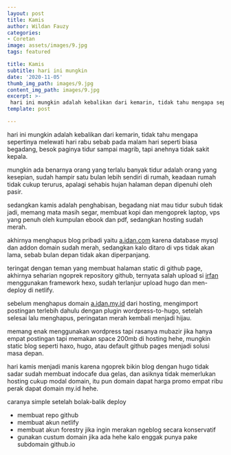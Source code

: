```yaml
---
layout: post
title: Kamis
author: Wildan Fauzy
categories:
- Coretan
image: assets/images/9.jpg
tags: featured

title: Kamis
subtitle: hari ini mungkin
date: '2020-11-05'
thumb_img_path: images/9.jpg
content_img_path: images/9.jpg
excerpt: >-
 hari ini mungkin adalah kebalikan dari kemarin, tidak tahu mengapa sepertinya melewati hari rabu sebab pada malam hari seperti biasa begadang, besok paginya tidur sampai magrib, tapi anehnya tidak sakit kepala..
template: post

---
```

hari ini mungkin adalah kebalikan dari kemarin, tidak tahu mengapa sepertinya melewati hari rabu sebab pada malam hari seperti biasa begadang, besok paginya tidur sampai magrib, tapi anehnya tidak sakit kepala.

mungkin ada benarnya orang yang terlalu banyak tidur adalah orang yang kesepian, sudah hampir satu bulan lebih sendiri di rumah, keadaan rumah tidak cukup terurus, apalagi sehabis hujan halaman depan dipenuhi oleh pasir.

sedangkan kamis adalah penghabisan, begadang niat mau tidur subuh tidak jadi, memang mata masih segar, membuat kopi dan mengoprek laptop, vps yang penuh oleh kumpulan ebook dan pdf, sedangkan hosting sudah merah.

akhirnya menghapus blog pribadi yaitu [a.idan.com](https://idan.my.id/) karena database mysql dan addon domain sudah merah, sedangkan kalo ditaro di vps tidak akan lama, sebab bulan depan tidak akan diperpanjang.

teringat dengan teman yang membuat halaman static di github page, akhirnya seharian ngoprek repository github, ternyata salah upload si [irfan](https://irufano.github.io/) menggunakan framework hexo, sudah terlanjur upload hugo dan men-deploy di netlify.

sebelum menghapus domain [a.idan.my.id](https://idan.my.id/) dari hosting, mengimport postingan terlebih dahulu dengan plugin wordpress-to-hugo, setelah selesai lalu menghapus, peringatan merah kembali menjadi hijau.

memang enak menggunakan wordpress tapi rasanya mubazir jika hanya empat postingan tapi memakan space 200mb di hosting hehe, mungkin static blog seperti haxo, hugo, atau default github pages menjadi solusi masa depan.

hari kamis menjadi manis karena ngoprek bikin blog dengan hugo tidak sadar sudah membuat indocafe dua gelas, dan asiknya tidak memerlukan hosting cukup modal domain, itu pun domain dapat harga promo empat ribu perak dapat domain my.id hehe.

caranya simple setelah bolak-balik deploy

* membuat repo github
* membuat akun netlify
* membuat akun forestry jika ingin merakan ngeblog secara konservatif
* gunakan custum domain jika ada hehe kalo enggak punya pake subdomain github.io